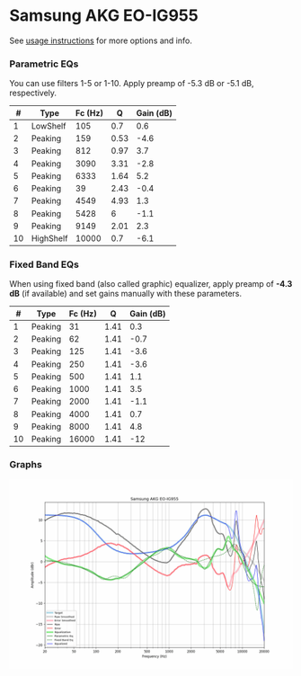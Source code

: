 # Samsung AKG EO-IG955
See [usage instructions](https://github.com/jaakkopasanen/AutoEq#usage) for more options and info.

### Parametric EQs
You can use filters 1-5 or 1-10. Apply preamp of -5.3 dB or -5.1 dB, respectively.

|   # | Type      |   Fc (Hz) |    Q |   Gain (dB) |
|-----|-----------|-----------|------|-------------|
|   1 | LowShelf  |       105 | 0.7  |         0.6 |
|   2 | Peaking   |       159 | 0.53 |        -4.6 |
|   3 | Peaking   |       812 | 0.97 |         3.7 |
|   4 | Peaking   |      3090 | 3.31 |        -2.8 |
|   5 | Peaking   |      6333 | 1.64 |         5.2 |
|   6 | Peaking   |        39 | 2.43 |        -0.4 |
|   7 | Peaking   |      4549 | 4.93 |         1.3 |
|   8 | Peaking   |      5428 | 6    |        -1.1 |
|   9 | Peaking   |      9149 | 2.01 |         2.3 |
|  10 | HighShelf |     10000 | 0.7  |        -6.1 |

### Fixed Band EQs
When using fixed band (also called graphic) equalizer, apply preamp of **-4.3 dB** (if available) and set gains manually with these parameters.

|   # | Type    |   Fc (Hz) |    Q |   Gain (dB) |
|-----|---------|-----------|------|-------------|
|   1 | Peaking |        31 | 1.41 |         0.3 |
|   2 | Peaking |        62 | 1.41 |        -0.7 |
|   3 | Peaking |       125 | 1.41 |        -3.6 |
|   4 | Peaking |       250 | 1.41 |        -3.6 |
|   5 | Peaking |       500 | 1.41 |         1.1 |
|   6 | Peaking |      1000 | 1.41 |         3.5 |
|   7 | Peaking |      2000 | 1.41 |        -1.1 |
|   8 | Peaking |      4000 | 1.41 |         0.7 |
|   9 | Peaking |      8000 | 1.41 |         4.8 |
|  10 | Peaking |     16000 | 1.41 |       -12   |

### Graphs
![](./Samsung%20AKG%20EO-IG955.png)
